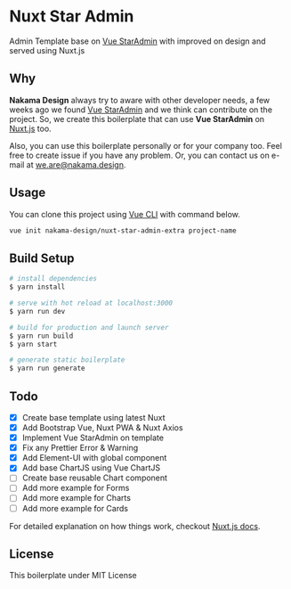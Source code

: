 # Nuxt Star Admin

Admin Template base on [Vue StarAdmin](https://github.com/BootstrapDash/StarAdmin-Free-Vue-Admin-Template) with improved on design and served using Nuxt.js

## Why

**Nakama Design** always try to aware with other developer needs, a few weeks ago we found [Vue StarAdmin](https://github.com/BootstrapDash/StarAdmin-Free-Vue-Admin-Template) and we think can contribute on the project. So, we create this boilerplate that can use **Vue StarAdmin** on [Nuxt.js](https://github.com/nuxt) too.

Also, you can use this boilerplate personally or for your company too. Feel free to create issue if you have any problem. Or, you can contact us on e-mail at [we.are@nakama.design](mailto:we.are@nakama.design).

## Usage

You can clone this project using [Vue CLI](https://cli.vuejs.org/) with command below.

``` bash
vue init nakama-design/nuxt-star-admin-extra project-name
```

## Build Setup

``` bash
# install dependencies
$ yarn install

# serve with hot reload at localhost:3000
$ yarn run dev

# build for production and launch server
$ yarn run build
$ yarn start

# generate static boilerplate
$ yarn run generate
```

## Todo

- [x] Create base template using latest Nuxt
- [x] Add Bootstrap Vue, Nuxt PWA & Nuxt Axios
- [x] Implement Vue StarAdmin on template
- [x] Fix any Prettier Error & Warning
- [x] Add Element-UI with global component
- [x] Add base ChartJS using Vue ChartJS
- [ ] Create base reusable Chart component
- [ ] Add more example for Forms
- [ ] Add more example for Charts
- [ ] Add more example for Cards

For detailed explanation on how things work, checkout [Nuxt.js docs](https://nuxtjs.org).

## License

This boilerplate under MIT License